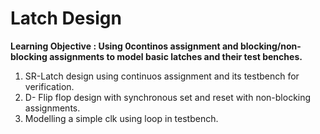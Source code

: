 # Latch Design

**Learning Objective : Using 0continos assignment and blocking/non-blocking assignments to model basic latches and their test benches.**

1. SR-Latch design using continuos assignment and its testbench for verification.
2. D- Flip flop design with synchronous set and reset with non-blocking assignments.
3. Modelling a simple clk using loop in testbench.
